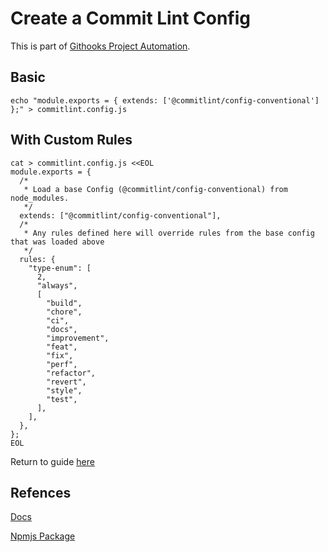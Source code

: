 # Create a Commit Lint Config

This is part of [Githooks Project Automation](./../githooks-project-automation.md).

## Basic
```
echo "module.exports = { extends: ['@commitlint/config-conventional'] };" > commitlint.config.js
```

## With Custom Rules

```
cat > commitlint.config.js <<EOL
module.exports = {
  /*
   * Load a base Config (@commitlint/config-conventional) from node_modules.
   */
  extends: ["@commitlint/config-conventional"],
  /*
   * Any rules defined here will override rules from the base config that was loaded above
   */
  rules: {
    "type-enum": [
      2,
      "always",
      [
        "build",
        "chore",
        "ci",
        "docs",
        "improvement",
        "feat",
        "fix",
        "perf",
        "refactor",
        "revert",
        "style",
        "test",
      ],
    ],
  },
};
EOL
```

Return to guide [here](./../githooks-project-automation.md#commit-lint)


## Refences

[Docs](https://commitlint.js.org/#/reference-rules)

[Npmjs Package](https://www.npmjs.com/package/@commitlint/config-conventional)
